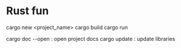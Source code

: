 # Rust fun

cargo new <project_name>
cargo build
cargo run

cargo doc --open : open project docs
cargo update : update libraries
